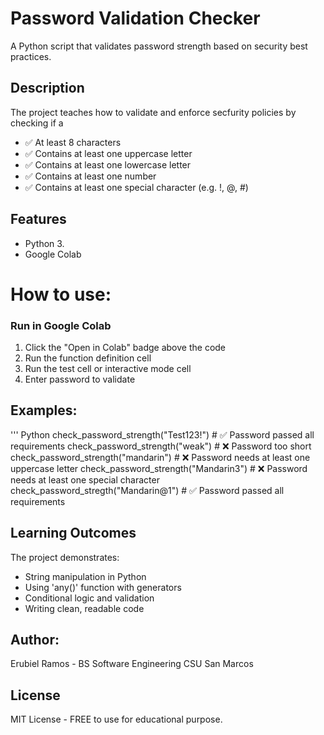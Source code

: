 # Password Validation Checker

A Python script that validates password strength based on security best practices.
## Description

The project teaches how to validate and enforce secfurity policies by checking if a 
- ✅ At least 8 characters
- ✅ Contains at least one uppercase letter
- ✅ Contains at least one lowercase letter
- ✅ Contains at least one number
- ✅ Contains at least one special character (e.g. !, @, #)

## Features

- Python 3.
- Google Colab

# How to use:

### Run in Google Colab
1. Click the "Open in Colab" badge above the code
2. Run the function definition cell
3. Run the test cell or interactive mode cell
4. Enter password to validate

## Examples:
''' Python
check_password_strength("Test123!")   # ✅ Password passed all requirements
check_password_strength("weak")       # ❌ Password too short
check_password_strength("mandarin")   # ❌ Password needs at least one uppercase letter
check_password_strength("Mandarin3")  # ❌ Password needs at least one special character
check_password_stregth("Mandarin@1")  # ✅ Password passed all requirements

## Learning Outcomes
The project demonstrates:
- String manipulation in Python
- Using 'any()' function with generators
- Conditional logic and validation
- Writing clean, readable code

## Author:
Erubiel Ramos - BS Software Engineering CSU San Marcos

## License

MIT License - FREE to use for educational purpose.
